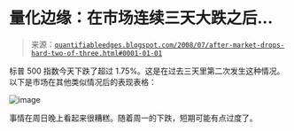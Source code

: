 <!--yml

分类：未分类

日期：2024-05-18 08:11:22

-->

# 量化边缘：在市场连续三天大跌之后...

> 来源：[`quantifiableedges.blogspot.com/2008/07/after-market-drops-hard-two-of-three.html#0001-01-01`](http://quantifiableedges.blogspot.com/2008/07/after-market-drops-hard-two-of-three.html#0001-01-01)

标普 500 指数今天下跌了超过 1.75%。这是在过去三天里第二次发生这种情况。以下是市场在其他类似情况后的表现表格：

![image](https://blogger.googleusercontent.com/img/b/R29vZ2xl/AVvXsEhLasv4ggvDiMxZah4eI5_gEJnlUkWf2WWrl5rmQ7f41syhqi4nk5TbHrW-e1prsg-OMGDPaw2bVLoIRGuFJ8TG3yZYI8aU1-5KXfApOSfyyn0lVoQ05M2N3BWT40wtEg9VE7o0RiL9f3k/s1600-h/2008-7-29+dn+1pt75+2+of+3+blog.PNG)

事情在周日晚上看起来很糟糕。随着周一的下跌，短期可能有点过度了。
